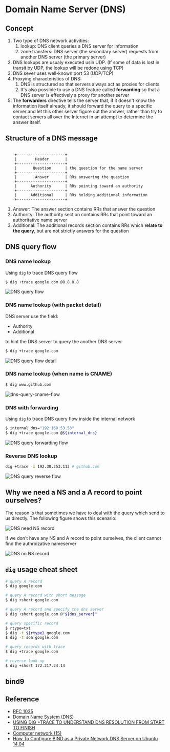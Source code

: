 # Domain Name Server (DNS)

## Concept

1. Two type of DNS network activities:
   1. lookup: DNS client queries a DNS server for information
   2.  zone transfers: DNS server (the secondary server) requests from another DNS server (the primary server)
2. DNS lookups are usualy executed usin UDP. (If some of data is lost in transit by UDP, the lookup will be redone using TCP)
3. DNS sever uses well-known port 53 (UDP/TCP)
4. Proxying characteristics of DNS:
   1. DNS is structured so that servers always act as proxies for clients
   2.  It's also possible to use a DNS feature called **forwarding** so that a DNS server is effectively a proxy for another server
5. The **forwarders** directive tells the server that, if it doesn't know the information itself already, it should forward the query to a specific server and let this other server figure out the answer, rather than try to contact servers all over the Internet in an attempt to determine the answer itself.

## Structure of a DNS message

```

    +---------------------+
    |        Header       |
    +---------------------+
    |       Question      | the question for the name server
    +---------------------+
    |        Answer       | RRs answering the question
    +---------------------+
    |      Authority      | RRs pointing toward an authority
    +---------------------+
    |      Additional     | RRs holding additional information
    +---------------------+

```

1. Answer: The answer section contains RRs that answer the question
2. Authority: The authority section contains RRs that point toward an authoritative name server
3. Additional: The additional records section contains RRs which **relate to the query**, but are not strictly answers for the question


## DNS query flow

### DNS name lookup

Using `dig` to trace DNS query flow

```bash
$ dig +trace google.com @8.8.8.8
```

![DNS query flow](https://s3-ap-northeast-1.amazonaws.com/gist-note-assets/dns/dns_q_flow.png)


### DNS name lookup (with packet detail)

DNS server use the field:

* Authority
* Additional

to hint the DNS server to query the another DNS server

```bash
$ dig +trace google.com
```

![DNS query flow detail](https://s3-ap-northeast-1.amazonaws.com/gist-note-assets/dns/dns_q_flow_detail.png)

### DNS name lookup (when name is CNAME)

```bash
$ dig www.github.com
```
![dns-query-cname-flow](https://s3-ap-northeast-1.amazonaws.com/gist-note-assets/dns/dns_q_cname_flow.png)


### DNS with forwarding

Using `dig` to trace DNS query flow inside the internal network

```bash
$ internal_dns="192.168.53.53"
$ dig +trace google.com @${internal_dns}
```

![DNS query forwarding flow](https://s3-ap-northeast-1.amazonaws.com/gist-note-assets/dns/dns_q_flow_forward.png)

### Reverse DNS lookup

```bash
dig +trace -x 192.30.253.113 # github.com
```
![DNS query reverse flow](https://s3-ap-northeast-1.amazonaws.com/gist-note-assets/dns/dns_q_reverse_flow.png)

## Why we need a NS and a A record to point ourselves?

The reason is that sometimes we have to deal with the query which send to us directly. The following figure shows
this scenario:

![DNS need NS record](https://s3-ap-northeast-1.amazonaws.com/gist-note-assets/dns/dns_q_why_need_ns.png)

If we don't have any NS and A record to point ourselves, the client cannot find the authroizative nameserver

![DNS no NS record](https://s3-ap-northeast-1.amazonaws.com/gist-note-assets/dns/dns_q_no_ns_record.png)


## `dig` usage cheat sheet

```bash
# query A record
$ dig google.com

# query A record with short message
$ dig +short google.com

# query A record and specify the dns server
$ dig +short google.com @"${dns_server}"

# query specific record
$ rtype=txt
$ dig -t ${rtype} google.com
$ dig -t soa google.com

# query records with trace
$ dig +trace google.com

# reverse look-up
$ dig +short 172.217.24.14
```

## bind9

## Reference

* [RFC 1035](https://www.ietf.org/rfc/rfc1035.txt)
* [Domain Name System (DNS)](https://www.cs.ait.ac.th/~on/O/oreilly/tcpip/firewall/ch08_10.htm)
* [USING DIG +TRACE TO UNDERSTAND DNS RESOLUTION FROM START TO FINISH](https://ns1.com/articles/using-dig-trace)
* [Computer network (15)](https://www.slideshare.net/NYversity/computer-network-15)
* [How To Configure BIND as a Private Network DNS Server on Ubuntu 14.04](https://www.digitalocean.com/community/tutorials/how-to-configure-bind-as-a-private-network-dns-server-on-ubuntu-14-04)
